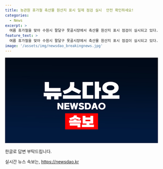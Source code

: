 ```yaml
---
title: 농관원 휴가철 축산물 원산지 표시 일제 점검 실시  안전 확인하세요!
categories:
  - News
excerpt: >
  여름 휴가철을 맞아 수원시 팔달구 못골시장에서 축산물 원산지 표시 점검이 실시되고 있다. 국립농산물품질관리원 경기지원 수원사무소의 관계자들이 현장을 방문하여 소비자들의 안전을 위해 노력하고 있다. (문단 요약)
feature_text: >
  여름 휴가철을 맞아 수원시 팔달구 못골시장에서 축산물 원산지 표시 점검이 실시되고 있다. 국립농산물품질관리원 경기지원 수원사무소의 관계자들이 현장을 방문하여 소비자들의 안전을 위해 노력하고 있다. (문단 요약)
image: '/assets/img/newsdao_breakingnews.jpg'
---
```


<p><img src="/assets/img/newsdao_breakingnews.jpg" alt="implanttips 속보" /></p>

<p>한글로 답변 부탁드립니다.</p>
실시간 뉴스 속보는, <a href="https://newsdao.kr" rel="dofollow">https://newsdao.kr</a>


